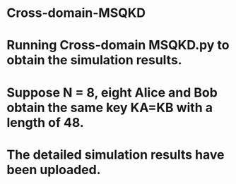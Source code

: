 # Cross-domain-MSQKD
# Running Cross-domain MSQKD.py to obtain the simulation results.
# Suppose N = 8, eight Alice and Bob obtain the same key KA=KB with a length of 48.
# The detailed simulation results have been uploaded.
